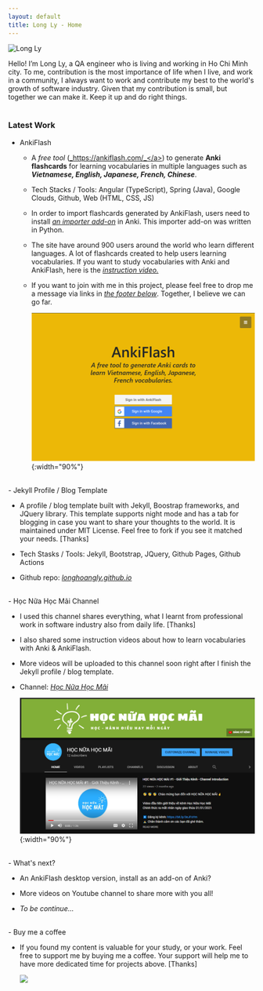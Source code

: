 ```yaml
---
layout: default
title: Long Ly - Home
---
```


<div class="row justify-content-center">
    <picture class="m-4" style="max-width:25%">
        <img src="{{site.url}}/assets/images/avatar_3.jpg" class="rounded-circle img-thumbnail shadow" alt="Long Ly">
    </picture>
</div>

Hello! I’m Long Ly, a QA engineer who is living and working in Ho Chi Minh city.
To me, contribution is the most importance of life when I live, and work in a community,
I always want to work and contribute my best to the world's growth of software industry.
Given that my contribution is small, but together we can make it. Keep it up and do right things.  
<br>

### Latest Work

- AnkiFlash

  - A _free tool_ (<a href="https://ankiflash.com/" target="_blank">_https://ankiflash.com/_</a>) to generate **Anki flashcards** for learning vocabularies in multiple languages such as **_Vietnamese, English, Japanese, French, Chinese_**.

  - Tech Stacks / Tools: Angular (TypeScript), Spring (Java), Google Clouds, Github, Web (HTML, CSS, JS)

  - In order to import flashcards generated by AnkiFlash, users need to install <a href="https://ankiweb.net/shared/info/1129289384" target="_blank">_an importer add-on_</a> in Anki. This importer add-on was written in Python.

  - The site have around 900 users around the world who learn different languages. A lot of flashcards created to help users learning vocabularies. If you want to study vocabularies with Anki and AnkiFlash, here is the <a href="https://youtu.be/5dABxn_dWaI" target="_blank">_instruction video._</a>

  - If you want to join with me in this project, please feel free to drop me a message via links in <a href="#footer">_the footer below_</a>. Together, I believe we can go far.

    ![AnkiFlash!](/assets/images/ankiflash_1.png "AnkiFlash Website"){:width="90%"}

<br>
- Jekyll Profile / Blog Template

  - A profile / blog template built with Jekyll, Boostrap frameworks, and JQuery library. This template supports night mode and has a tab for blogging in case you want to share your thoughts to the world. It is maintained under MIT License. Feel free to fork if you see it matched your needs. [Thanks]

  - Tech Stasks / Tools: Jekyll, Bootstrap, JQuery, Github Pages, Github Actions

  - Github repo: <a href="https://github.com/longhoangly/longhoangly.github.io" target="_blank">_longhoangly.github.io_</a>

<br>
- Học Nữa Học Mãi Channel

  - I used this channel shares everything, what I learnt from professional work in software industry also from daily life. [Thanks]

  - I also shared some instruction videos about how to learn vocabularies with Anki & AnkiFlash.

  - More videos will be uploaded to this channel soon right after I finish the Jekyll profile / blog template.

  - Channel: <a href="https://www.youtube.com/channel/UCeHm_2bEbq4EmZ9aaAgn7_w" target="_blank">_Học Nữa Học Mãi_</a>

    ![Học Nữa Học Mãi!](/assets/images/hnhm_1.png "Học Nữa Học Mãi Channel"){:width="90%"}

<br>
- What's next?

  - An AnkiFlash desktop version, install as an add-on of Anki?

  - More videos on Youtube channel to share more with you all!

  - *To be continue...*

<br>
- Buy me a coffee

  - If you found my content is valuable for your study, or your work. Feel free to support me by buying me a coffee. Your support will help me to have more dedicated time for projects above. [Thanks]

    <a href="https://www.buymeacoffee.com/longhoangly" target="_blank"><img src="https://img.buymeacoffee.com/button-api/?text=Buy me a coffee&emoji=&slug=longhoangly&button_colour=FFDD00&font_colour=000000&font_family=Cookie&outline_colour=000000&coffee_colour=ffffff"></a>

